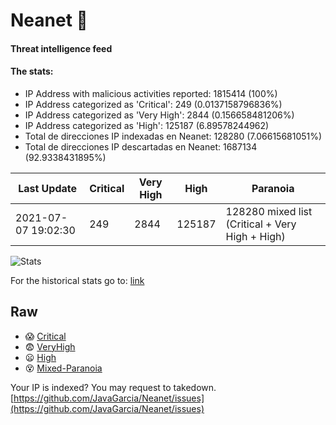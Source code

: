# Neanet :hocho:
#### Threat intelligence feed
#### The stats:

- IP Address with malicious activities reported: 1815414 (100%)
- IP Address categorized as 'Critical':  249 (0.0137158796836%)
- IP Address categorized as 'Very High':  2844 (0.156658481206%)
- IP Address categorized as 'High':  125187 (6.89578244962)
- Total de direcciones IP indexadas en Neanet:  128280 (7.06615681051%)
- Total de direcciones IP descartadas en Neanet:  1687134 (92.9338431895%)

| Last Update | Critical | Very High | High | Paranoia |
| --- | --- | --- | --- | --- |
| 2021-07-07 19:02:30 | 249 | 2844 | 125187 | 128280 mixed list (Critical + Very High + High)|

![Stats](https://docs.google.com/spreadsheets/d/e/2PACX-1vSnaNMIXVabIpDJjufMlzH7poXnshF3mgd8Is1g9ytUEzVsP5my4Trn8f-xkoLLQ38xpL3HtmUexLo6/pubchart?oid=501124687&format=image)

For the historical stats go to: [link](/stats.csv)
## Raw
- :scream: [Critical](https://raw.githubusercontent.com/JavaGarcia/Neanet/master/blacklists/neanet_critical.txt)
- :fearful: [VeryHigh](https://raw.githubusercontent.com/JavaGarcia/Neanet/master/blacklists/neanet_veryHigh.txtt)
- :frowning: [High](https://raw.githubusercontent.com/JavaGarcia/Neanet/master/blacklists/neanet_high.txt)
- :dizzy_face: [Mixed-Paranoia](https://raw.githubusercontent.com/JavaGarcia/Neanet/master/blacklists/neanet_all.txt)


Your IP is indexed? You may request to takedown. [https://github.com/JavaGarcia/Neanet/issues](https://github.com/JavaGarcia/Neanet/issues)






















































































































































































































































































































































































































































































































































































































































































































































































































































































































































































































































































































































































































































































































































































































































































































































































































































































































































































































































































































































































































































































































































































































































































































































































































































































































































































































































































































































































































































































































































































































































































































































































































































































































































































































































































































































































































































































































































































































































































































































































































































































































































































































































































































































































































































































































































































































































































































































































































































































































































































































































































































































































































































































































































































































































































































































































































































































































































































































































































































































































































































































































































































































































































































































































































































































































































































































































































































































































































































































































































































































































































































































































































































































































































































































































































































































































































































